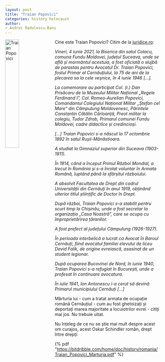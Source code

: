 ```yaml
---
layout: post
title: "Traian Popovici"
categories: history holocaust
author:
- Andrei Radulescu-Banu
---
```


<img src="https://upload.wikimedia.org/wikipedia/commons/d/d5/Traian_Popovici_1934.jpg"
     alt="Traian Popovici"
     width="30%" height="30%"
     style="float: left; margin-right: 10px;" />
Cine este Traian Popovici? Citim de la [juridice.ro](https://www.juridice.ro/734839/comemorare-a-avocatului-traian-popovici-primarul-cernautiului-care-a-salvat-20-000-de-evrei-de-la-holocaust.html):

*Vineri, 4 iunie 2021, la Biserica din satul Colacu, comuna Fundu Moldovei, județul Suceava, unde se află și mormântul acestuia, a fost oficiată o slujbă de parastas pentru Avocatul Dr. Traian Popovici, fostul Primar al Cernăuțiului, la 75 de ani de la plecarea sa la cele veșnice, în 4 iunie 1946 [...].*

*La comemorare au participat Col. (r.) Dan Prisăcaru de la Muzeului Militar Național „Regele Ferdinand I”, Col. Romeo-Aurelian Popovici, Comandantul Colegiului Național Militar „Ștefan cel Mare” din Câmpulung Moldovenesc, Părintele Constantin Cătălin Cârloanță, Preot militar la colegiu, Tudor Zdrob, Primarul comunei Fundu Moldovei, cadre didactice și credincioși.*

*[...] Traian Popovici s-a născut la 17 octombrie 1892 în satul Rușii-Mănăstioara.*

*A studiat la Gimnaziul superior din Suceava (1903-1911).*

*În 1914, când a început Primul Război Mondial, a trecut în România și s-a înrolat voluntar în Armata Română, luptând până la sfârșitul războiului.*

*A absolvit Facultatea de Drept din cadrul Universității din Cernăuți în anul 1919, obținând ulterior titlul științific de Doctor în Drept.*

*După război, Traian Popovici s-a stabilit pentru scurt timp la Chișinău, unde a fost secretar la organizația „Casa Noastră”, care se ocupa cu împroprietărirea țăranilor.*

*A fost prefect al județului Câmpulung (1926-1927).*

*În perioada interbelică a lucrat ca Avocat în Baroul Cernăuți, fiind avocatul familiei elevului de liceu David Falik, de origine evreiască, asasinat de un student legionar.*

*După ocuparea Bucovinei de Nord, în iunie 1940, Traian Popovici s-a refugiat în București, unde a profesat în continuare avocatura.*

*În iulie 1941, Ion Antonescu i-a cerut să devină Primarul municipiului Cernăuți [...]*

Mărturia lui - cum a tratat armata de ocupație română Cernăuțiul - cum au fost ghetoizați și deportați marea majoritate a locuiotrilor evrei - citiți mai jos. Nu trebuie uitat.

Nu înțeleg de ce nu se știe mai mult despre acest om curajos, acest Oskar Schindler român, drept între drepți: 

{% pdf "https://bitdribble.com/home/doc/history/romania/Traian_Popovici_Marturia.pdf" %}
